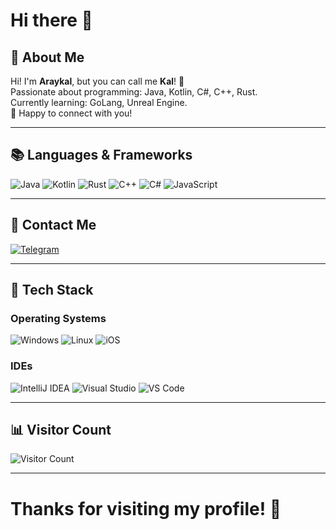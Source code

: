 # Hi there 👋
## 🌸 About Me
Hi! I'm **Araykal**, but you can call me **Kal**! 🌱  
Passionate about programming: Java, Kotlin, C#, C++, Rust.  
Currently learning: GoLang, Unreal Engine.  
👯 Happy to connect with you!

---
## 📚 Languages & Frameworks
![Java](https://img.shields.io/badge/-Java-%23f89820?style=for-the-badge&logo=openjdk&logoColor=white)
![Kotlin](https://img.shields.io/badge/-Kotlin-%237F52FF?style=for-the-badge&logo=kotlin&logoColor=white)
![Rust](https://img.shields.io/badge/-Rust-%23B7410E?style=for-the-badge&logo=rust&logoColor=white)
![C++](https://img.shields.io/badge/-C++-%2300599C?style=for-the-badge&logo=c%2B%2B&logoColor=white)
![C#](https://img.shields.io/badge/-C%23-%2300BFFF?style=for-the-badge&logo=C%23&logoColor=white)
![JavaScript](https://img.shields.io/badge/-JavaScript-%23F7DF1E?style=for-the-badge&logo=javascript&logoColor=white)

---
## 📱 Contact Me
[![Telegram](https://img.shields.io/badge/-Telegram-blue?style=for-the-badge&logo=Telegram&logoColor=white)](https://t.me/Araykal)

---
## 🌟 Tech Stack

### Operating Systems
![Windows](https://img.shields.io/badge/-Windows-red?style=for-the-badge&logo=tailwindcss&logoColor=white)
![Linux](https://img.shields.io/badge/-Linux-green?style=for-the-badge&logo=linux&logoColor=white)
![iOS](https://img.shields.io/badge/-iOS-000000?style=for-the-badge&logo=apple&logoColor=white)

### IDEs
![IntelliJ IDEA](https://img.shields.io/badge/-IntelliJ%20IDEA-black?style=for-the-badge&logo=intellij-idea&logoColor=white)
![Visual Studio](https://img.shields.io/badge/-Visual%20Studio-5C2D91?style=for-the-badge&logo=visual-studio&logoColor=white)
![VS Code](https://img.shields.io/badge/-Visual%20Studio%20Code-007ACC?style=for-the-badge&logo=visual-studio-code&logoColor=white)

---
## 📊 Visitor Count
![Visitor Count](https://profile-counter.glitch.me/Araykal/count.svg)

---
# Thanks for visiting my profile! 🌸